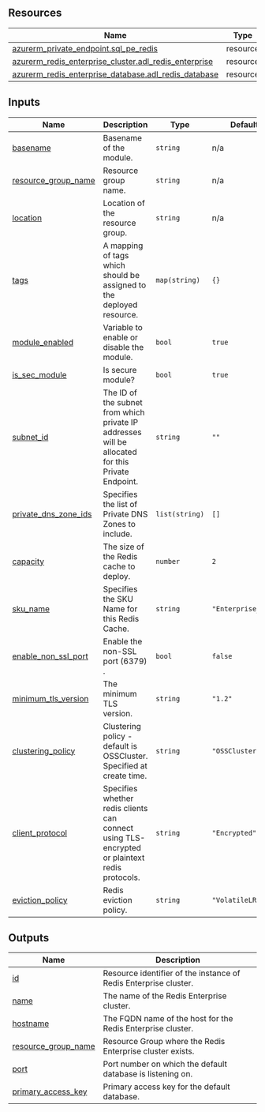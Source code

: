 <!-- BEGIN_TF_DOCS -->
## Resources

| Name | Type |
|------|------|
| [azurerm_private_endpoint.sql_pe_redis](https://registry.terraform.io/providers/hashicorp/azurerm/latest/docs/resources/private_endpoint) | resource |
| [azurerm_redis_enterprise_cluster.adl_redis_enterprise](https://registry.terraform.io/providers/hashicorp/azurerm/latest/docs/resources/redis_enterprise_cluster) | resource |
| [azurerm_redis_enterprise_database.adl_redis_database](https://registry.terraform.io/providers/hashicorp/azurerm/latest/docs/resources/redis_enterprise_database) | resource |

## Inputs

| Name | Description | Type | Default | Required |
|------|-------------|------|---------|:--------:|
| <a name="input_basename"></a> [basename](#input\_basename) | Basename of the module. | `string` | n/a | yes |
| <a name="input_resource_group_name"></a> [resource\_group\_name](#input\_resource\_group\_name) | Resource group name. | `string` | n/a | yes |
| <a name="input_location"></a> [location](#input\_location) | Location of the resource group. | `string` | n/a | yes |
| <a name="input_tags"></a> [tags](#input\_tags) | A mapping of tags which should be assigned to the deployed resource. | `map(string)` | `{}` | no |
| <a name="input_module_enabled"></a> [module\_enabled](#input\_module\_enabled) | Variable to enable or disable the module. | `bool` | `true` | no |
| <a name="input_is_sec_module"></a> [is\_sec\_module](#input\_is\_sec\_module) | Is secure module? | `bool` | `true` | no |
| <a name="input_subnet_id"></a> [subnet\_id](#input\_subnet\_id) | The ID of the subnet from which private IP addresses will be allocated for this Private Endpoint. | `string` | `""` | no |
| <a name="input_private_dns_zone_ids"></a> [private\_dns\_zone\_ids](#input\_private\_dns\_zone\_ids) | Specifies the list of Private DNS Zones to include. | `list(string)` | `[]` | no |
| <a name="input_capacity"></a> [capacity](#input\_capacity) | The size of the Redis cache to deploy. | `number` | `2` | no |
| <a name="input_sku_name"></a> [sku\_name](#input\_sku\_name) | Specifies the SKU Name for this Redis Cache. | `string` | `"Enterprise_E10"` | no |
| <a name="input_enable_non_ssl_port"></a> [enable\_non\_ssl\_port](#input\_enable\_non\_ssl\_port) | Enable the non-SSL port (6379) . | `bool` | `false` | no |
| <a name="input_minimum_tls_version"></a> [minimum\_tls\_version](#input\_minimum\_tls\_version) | The minimum TLS version. | `string` | `"1.2"` | no |
| <a name="input_clustering_policy"></a> [clustering\_policy](#input\_clustering\_policy) | Clustering policy - default is OSSCluster. Specified at create time. | `string` | `"OSSCluster"` | no |
| <a name="input_client_protocol"></a> [client\_protocol](#input\_client\_protocol) | Specifies whether redis clients can connect using TLS-encrypted or plaintext redis protocols. | `string` | `"Encrypted"` | no |
| <a name="input_eviction_policy"></a> [eviction\_policy](#input\_eviction\_policy) | Redis eviction policy. | `string` | `"VolatileLRU"` | no |

## Outputs

| Name | Description |
|------|-------------|
| <a name="output_id"></a> [id](#output\_id) | Resource identifier of the instance of Redis Enterprise cluster. |
| <a name="output_name"></a> [name](#output\_name) | The name of the Redis Enterprise cluster. |
| <a name="output_hostname"></a> [hostname](#output\_hostname) | The FQDN name of the host for the Redis Enterprise cluster. |
| <a name="output_resource_group_name"></a> [resource\_group\_name](#output\_resource\_group\_name) | Resource Group where the Redis Enterprise cluster exists. |
| <a name="output_port"></a> [port](#output\_port) | Port number on which the default database is listening on. |
| <a name="output_primary_access_key"></a> [primary\_access\_key](#output\_primary\_access\_key) | Primary access key for the default database. |
<!-- END_TF_DOCS -->